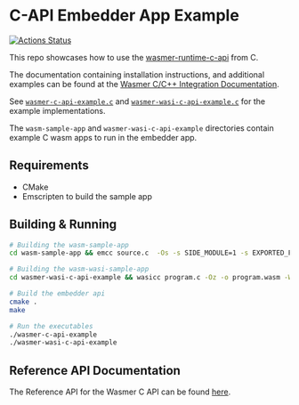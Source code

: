 # C-API Embedder App Example

[![Actions Status](https://github.com/wasmerio/wasmer-c-api/workflows/wasmer-c-api%20build/badge.svg)](https://github.com/wasmerio/wasmer-c-api/actions)

This repo showcases how to use the [wasmer-runtime-c-api](https://crates.io/crates/wasmer-runtime-c-api/) from C.

The documentation containing installation instructions, and additional examples can be found at the [Wasmer C/C++ Integration Documentation](https://docs.wasmer.io/runtime/c-integration/runtime-c-integration-installation).

See [`wasmer-c-api-example.c`](./wasmer-c-api-example.c) and [`wasmer-wasi-c-api-example.c`](./wasmer-wasi-c-api-example.c) for the example implementations.

The `wasm-sample-app` and `wasmer-wasi-c-api-example` directories contain example C wasm apps to run in the embedder app.

## Requirements
- CMake
- Emscripten to build the sample app

## Building & Running

```bash
# Building the wasm-sample-app
cd wasm-sample-app && emcc source.c  -Os -s SIDE_MODULE=1 -s EXPORTED_FUNCTIONS="['_hello_wasm']" -o target.wasm

# Building the wasm-wasi-sample-app
cd wasmer-wasi-c-api-example && wasicc program.c -Oz -o program.wasm -Wl,--allow-undefined -Wl,--export-all

# Build the embedder api
cmake .
make

# Run the executables
./wasmer-c-api-example
./wasmer-wasi-c-api-example
```

## Reference API Documentation

The Reference API for the Wasmer C API can be found [here](https://wasmerio.github.io/wasmer/c/runtime-c-api/).
